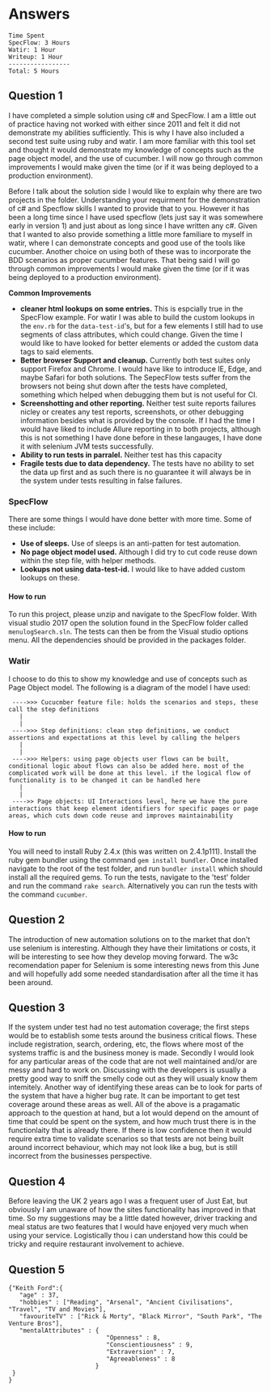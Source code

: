 # Answers
```
Time Spent
SpecFlow: 3 Hours 
Watir: 1 Hour
Writeup: 1 Hour
-----------------
Total: 5 Hours
```
## Question 1
I have completed a simple solution using c# and SpecFlow. I am a little out of practice having not worked with either since 2011 and felt it did not demonstrate my abilities sufficiently. This is why I have also included a second test suite using ruby and watir.  I am more familiar with this tool set and thought it would demonstrate my knowledge of concepts such as the page object model, and the use of cucumber. I will now go through common improvements I would make given the time (or if it was being deployed to a production environment).


Before I talk about the solution side I would like to explain why there are two projects in the folder. Understanding your requirment for the demonstration of c# and Specflow skills I wanted to provide that to you. However it has been a long time since I have used specflow (lets just say it was somewhere early in version 1) and just about as long since I have written any c#. Given that I wanted to also provide something a little more familiare to myself in watir, where I can demonstrate concepts and good use of the tools like cucumber. Another choice on using both of these was to incorporate the BDD scenarios as proper cucumber features. 
That being said I will go through common improvements I would make given the time (or if it was being deployed to a production environment). 

__Common Improvements__

* **cleaner html lookups on some entries.** 
This is espcially true in the SpecFlow example. For watir I was able to build the custom lookups in the `env.rb` for the `data-test-id`'s, but for a few elements I still had to use segments of class attributes, which could change. Given the time I would like to have looked for better elements or added the custom data tags to said elements.  
* **Better browser Support and cleanup.**
Currently both test suites only support Firefox and Chrome. I would have like to introduce IE, Edge, and maybe Safari for both solutions. The SepecFlow tests suffer from the browsers not being shut down after the tests have completed, something which helped when debugging them but is not useful for CI. 
* **Screenshotting and other reporting.**
Neither test suite reports failures nicley or creates any test reports, screenshots, or other debugging information besides what is provided by the console. If I had the time I would have liked to include Allure reporting in to both projects, although this is not something I have done before in these langauges, I have done it with selenium JVM tests successfully. 
* **Ability to run tests in parralel.**
Neither test has this capacity
* **Fragile tests due to data dependency.**
The tests have no ability to set the data up first and as such there is no guarantee it will always be in the system under tests resulting in false failures. 

### SpecFlow

There are some things I would have done better with more time. Some of these include:
* **Use of sleeps.**
Use of sleeps is an anti-patten for test automation.
* **No page object model used.**
Although I did try to cut code reuse down within the step file, with helper methods. 
* **Lookups not using data-test-id.**
I would like to have added custom lookups on these. 

#### How to run
To run this project, please unzip and navigate to the SpecFlow folder. With visual studio 2017 open the solution found in the SpecFlow folder called `menulogSearch.sln`. The tests can then be from the Visual studio options menu. All the dependencies should be provided in the packages folder. 



### Watir 

I choose to do this to show my knowledge and use of concepts such as Page Object model. The following is a diagram of the model I have used:
```
 ---->>> Cucucmber feature file: holds the scenarios and steps, these call the step definitions
   |
   |
 ---->>> Step definitions: clean step definitions, we conduct assertions and expectations at this level by calling the helpers
   |
   |
 ---->>> Helpers: using page objects user flows can be built, conditional logic about flows can also be added here. most of the complicated work will be done at this level. if the logical flow of functionality is to be changed it can be handled here
   |
   |
 ---->> Page objects: UI Interactions level, here we have the pure interactions that keep element identifiers for specific pages or page areas, which cuts down code reuse and improves maintainability
 ```
#### How to run
You will need to install Ruby 2.4.x (this was written on 2.4.1p111).
Install the ruby gem bundler using the command `gem install bundler`.
Once installed navigate to the root of the test folder, and run `bundler install` which should install all the required gems.
To run the tests, navigate to the 'test' folder and run the command `rake search`. Alternatively you can run the tests with the command `cucumber`.
 
## Question 2 
The introduction of new automation solutions on to the market that don't use selenium is interesting. Although they have their limitations or costs, it will be interesting to see how they develop moving forward. The w3c recomendation paper for Selenium is some interesting news from this June and will hopefully add some needed standardisation after all the time it has been around.  

## Question 3 
If the system under test had no test automation coverage; the first steps would be to establish some tests around the business critical flows. These include registration, search, ordering, etc, the flows where most of the systems traffic is and the business money is made. Secondly I would look for any particular areas of the code that are not well maintained and/or are messy and hard to work on. Discussing with the developers is usually a pretty good way to sniff the smelly code out as they will usualy know them intemitely. Another way of identifying these areas can be to look for parts of the system that have a higher bug rate. It can be important to get test coverage around these areas as well. 
All of the above is a pragamatic approach to the question at hand, but a lot would depend on the amount of time that could be spent on the system, and how much trust there is in the functionlaity that is already there. If there is low confidence then it would require extra time to validate scenarios so that tests are not being built around incorrect behaviour, which may not look like a bug, but is still incorrect from the businesses perspective.

## Question 4 
Before leaving the UK 2 years ago I was a frequent user of Just Eat, but obviously I am unaware of how the sites functionality has improved in that time. So my suggestions may be a little dated however, driver tracking and meal status are two features that I would have enjoyed very much when using your service. Logistically thou i can understand how this could be tricky and require restaurant involvement to achieve.  

## Question 5 
```
{"Keith Ford":{ 
   "age" : 37, 
   "hobbies" : ["Reading", "Arsenal", "Ancient Civilisations", "Travel", "TV and Movies"],
   "favouriteTV" : ["Rick & Morty", "Black Mirror", "South Park", "The Venture Bros"],
   "mentalAttributes" : {
                           "Openness" : 8, 
                           "Conscientiousness" : 9, 
                           "Extraversion" : 7, 
                           "Agreeableness" : 8
                        }
 }
}
```
